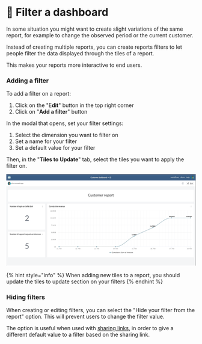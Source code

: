 # 🔎 Filter a dashboard

In some situation you might want to create slight variations of the same report, for example to change the observed period or the current customer.&#x20;

Instead of creating multiple reports, you can create reports filters to let people filter the data displayed through the tiles of a report.&#x20;

This makes your reports more interactive to end users.

### Adding a filter

To add a filter on a report:

1. Click on the "E**dit**" button in the top right corner
2. Click on "**Add a filter**" button

In the modal that opens, set your filter settings:&#x20;

1. Select the dimension you want to filter on
2. Set a name for your filter
3. Set a default value for your filter

Then, in the "**Tiles to Update**" tab, select the tiles you want to apply the filter on.

![](<../../.gitbook/assets/customer filter.gif>)

{% hint style="info" %}
When adding new tiles to a report, you should update the tiles to update section on your filters
{% endhint %}

### Hiding filters

When creating or editing filters, you can select the "Hide your filter from the report" option. This will prevent users to change the filter value.

The option is useful when used with [sharing links](share-a-report-by-link.md), in order to give a different default value to a filter based on the sharing link.
